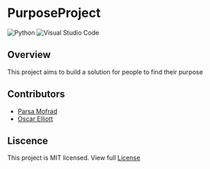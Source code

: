 # PurposeProject
![Python](https://img.shields.io/badge/python-3670A0?style=for-the-badge&logo=python&logoColor=ffdd54)
![Visual Studio Code](https://img.shields.io/badge/Visual%20Studio%20Code-0078d7.svg?style=for-the-badge&logo=visual-studio-code&logoColor=white)

## Overview
This project aims to build a solution for people to find their purpose

## Contributors

- [Parsa Mofrad](https://github.com/pmof13323)
- [Oscar Elliott](https://github.com/OscarElliott)


## Liscence 
This project is MIT licensed. View full [License](https://en.wikipedia.org/wiki/MIT_License)